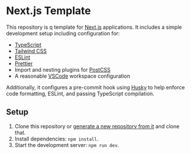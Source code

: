 # Next.js Template

This repository is q template for [Next.js](https://nextjs.org) applications.
It includes a simple development setup including configuration for:

- [TypeScript](https://www.typescriptlang.org)
- [Tailwind CSS](https://tailwindcss.com)
- [ESLint](https://eslint.org)
- [Prettier](https://prettier.io)
- Import and nesting plugins for [PostCSS](https://postcss.org)
- A reasonable [VSCode](https://code.visualstudio.com) workspace configuration

Additionally, it configures a pre-commit hook using
[Husky](https://github.com/typicode/husky) to help enforce code formatting,
ESLint, and passing TypeScript compilation.

## Setup

1. Clone this repository or [generate a new repository from it](https://github.com/jclem/next-template/generate) and clone that.
1. Install dependencies: `npm install`.
1. Start the development server: `npm run dev`.
